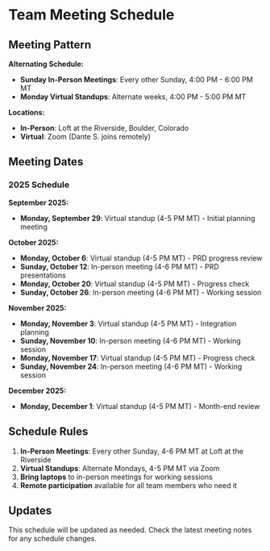 # Team Meeting Schedule

## Meeting Pattern

**Alternating Schedule:**
- **Sunday In-Person Meetings**: Every other Sunday, 4:00 PM - 6:00 PM MT
- **Monday Virtual Standups**: Alternate weeks, 4:00 PM - 5:00 PM MT

**Locations:**
- **In-Person**: Loft at the Riverside, Boulder, Colorado
- **Virtual**: Zoom (Dante S. joins remotely)

## Meeting Dates

### 2025 Schedule

**September 2025:**
- **Monday, September 29**: Virtual standup (4-5 PM MT) - Initial planning meeting

**October 2025:**
- **Monday, October 6**: Virtual standup (4-5 PM MT) - PRD progress review
- **Sunday, October 12**: In-person meeting (4-6 PM MT) - PRD presentations
- **Monday, October 20**: Virtual standup (4-5 PM MT) - Progress check
- **Sunday, October 26**: In-person meeting (4-6 PM MT) - Working session

**November 2025:**
- **Monday, November 3**: Virtual standup (4-5 PM MT) - Integration planning
- **Sunday, November 10**: In-person meeting (4-6 PM MT) - Working session
- **Monday, November 17**: Virtual standup (4-5 PM MT) - Progress check
- **Sunday, November 24**: In-person meeting (4-6 PM MT) - Working session

**December 2025:**
- **Monday, December 1**: Virtual standup (4-5 PM MT) - Month-end review

## Schedule Rules

1. **In-Person Meetings**: Every other Sunday, 4-6 PM MT at Loft at the Riverside
2. **Virtual Standups**: Alternate Mondays, 4-5 PM MT via Zoom
3. **Bring laptops** to in-person meetings for working sessions
4. **Remote participation** available for all team members who need it

## Updates

This schedule will be updated as needed. Check the latest meeting notes for any schedule changes.
